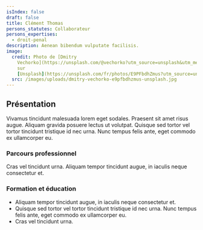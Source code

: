 ```yaml
---
isIndex: false
draft: false
title: Clément Thomas
persons_statutes: Collaborateur
persons_expertises:
  - droit-penal
description: Aenean bibendum vulputate facilisis.
image:
  credit: Photo de [Dmitry
    Vechorko](https://unsplash.com/@vechorko?utm_source=unsplash&utm_medium=referral&utm_content=creditCopyText)
    sur
    [Unsplash](https://unsplash.com/fr/photos/E9PFbdhZmus?utm_source=unsplash&utm_medium=referral&utm_content=creditCopyText)
  src: /images/uploads/dmitry-vechorko-e9pfbdhzmus-unsplash.jpg
---
```

## Présentation 

Vivamus tincidunt malesuada lorem eget sodales. Praesent sit amet risus augue. Aliquam gravida posuere lectus ut volutpat. Quisque sed tortor vel tortor tincidunt tristique id nec urna. Nunc tempus felis ante, eget commodo ex ullamcorper eu.

### Parcours professionnel

Cras vel tincidunt urna. Aliquam tempor tincidunt augue, in iaculis neque consectetur et.

### Formation et éducation

* Aliquam tempor tincidunt augue, in iaculis neque consectetur et.
* Quisque sed tortor vel tortor tincidunt tristique id nec urna. Nunc tempus felis ante, eget commodo ex ullamcorper eu.
* Cras vel tincidunt urna. 